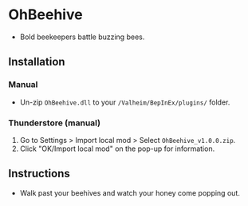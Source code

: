# OhBeehive

* Bold beekeepers battle buzzing bees.

## Installation

### Manual

  * Un-zip `OhBeehive.dll` to your `/Valheim/BepInEx/plugins/` folder.

### Thunderstore (manual)

  1. Go to Settings > Import local mod > Select `OhBeehive_v1.0.0.zip`.
  2. Click "OK/Import local mod" on the pop-up for information.

## Instructions

  * Walk past your beehives and watch your honey come popping out.